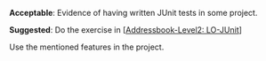 <div id="basic">

**Acceptable**: Evidence of having written JUnit tests in some project.

**Suggested**: Do the exercise in [[Addressbook-Level2: LO-JUnit]({{module_org}}/addressbook-level2/blob/master/doc/LearningOutcomes.md#use-junit-to-implement-unit-tests-lo-junit)]

<include src="submission-PR.md" />

</div>


<div id="intermediate">

Use the mentioned features in the project.

</div>